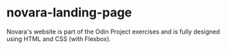 # novara-landing-page
Novara's website is part of the Odin Project exercises and is fully designed using HTML and CSS (with Flexbox).
